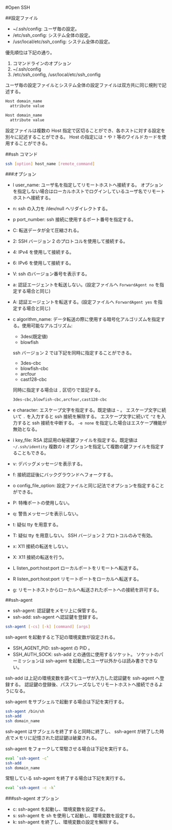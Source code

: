 #Open SSH

##設定ファイル

* ~/.ssh/config: ユーザ毎の設定。
* /etc/ssh_config: システム全体の設定。
* /usr/local/etc/ssh_config: システム全体の設定。

優先順位は下記の通り。

1. コマンドラインのオプション
2. ~/.ssh/config
3. /etc/ssh_config, /usr/local/etc/ssh_config

ユーザ毎の設定ファイルとシステム全体の設定ファイルは双方共に同じ規則で記述する。

```bash
Host domain_name
  attribute value

Host domain_name
  attribute value
```

設定ファイルは複数の Host 指定で区切ることができ、各ホストに対する設定を別々に記述することができる。
Host の指定には ``*`` や ``?`` 等のワイルドカードを使用することができる。

##ssh コマンド

```bash
ssh [option] host_name [remote_command]
```

###オプション

* l user_name: ユーザ名を指定してリモートホストへ接続する。
  オプションを指定しない場合はローカルホストでログインしているユーザ名でリモートホストへ接続する。
* n: ssh の入力を /dev/null へリダイレクトする。
* p port_number: ssh 接続に使用するポート番号を指定する。
* C: 転送データが全て圧縮される。
* 2: SSH バージョン 2 のプロトコルを使用して接続する。
* 4: IPv4 を使用して接続する。
* 6: IPv6 を使用して接続する。
* V: ssh のバージョン番号を表示する。
* a: 認証エージェントを転送しない。(設定ファイルへ ``ForwardAgent no`` を指定する場合と同じ)
* A: 認証エージェントを転送する。(設定ファイルへ ``ForwardAgent yes`` を指定する場合と同じ)
* c algorithm_name: データ転送の際に使用する暗号化アルゴリズムを指定する。使用可能なアルゴリズム:
  * 3des(既定値)
  * blowfish
  
  ssh バージョン 2 では下記を同時に指定することができる。
  * 3des-cbc
  * blowfish-cbc
  * arcfour
  * cast128-cbc
  
  同時に指定する場合は ``,`` 区切りで並記する。
  
  ```bash
  3des-cbc,blowfish-cbc,arcfour,cast128-cbc
  ```
  
* e character: エスケープ文字を指定する。既定値は ``~`` 。
  エスケープ文字に続いて ``.`` を入力すると ssh 接続を解除する。
  エスケープ文字に続いて ``^Z`` を入力すると ssh 接続を中断する。
  ``-e none`` を指定した場合はエスケープ機能が無効となる。
  
* i key_file: RSA 認証用の秘密鍵ファイルを指定する。既定値は ``~/.ssh/identity``
  複数の i オプションを指定して複数の鍵ファイルを指定することもできる。
  
* v: デバッグメッセージを表示する。
* f: 接続認証後にバックグラウンドへフォークする。
* o config_file_option: 設定ファイルと同じ記法でオプションを指定することができる。
* P: 特権ポートの使用しない。
* q: 警告メッセージを表示しない。
* t: 疑似 tty を用意する。
* T: 疑似 tty を用意しない。 SSH バージョン 2 プロトコルのみで有効。
* x: X11 接続の転送をしない。
* X: X11 接続の転送を行う。
* L listen_port:host:port ローカルポートをリモートへ転送する。
* R listen_port:host:port リモートポートをローカルへ転送する。
* g: リモートホストからローカルへ転送されたポートへの接続を許可する。

##ssh-agent

* ssh-agent: 認証鍵をメモリ上に保管する。
* ssh-add: ssh-agent へ認証鍵を登録する。

```bash
ssh-agent [-cs] [-k] [command] [args]
```

ssh-agent を起動すると下記の環境変数が設定される。

* SSH_AGENT_PID: ssh-agent の PID 。
* SSH_AUTH_SOCK: ssh-add との通信に使用するソケット。
  ソケットのパーミッションは ssh-agent を起動したユーザ以外からは読み書きできない。

ssh-add は上記の環境変数を調べてユーザが入力した認証鍵を ssh-agent へ登録する。
認証鍵の登録後、パスフレーズなしでリモートホストへ接続できるようになる。

ssh-agent をサブシェルで起動する場合は下記を実行する。

```bash
ssh-agent /bin/sh
ssh-add
ssh domain_name
```

ssh-agent はサブシェルを終了すると同時に終了し、 ssh-agent が終了した時点でメモリに記憶された認証鍵は破棄される。

ssh-agent をフォークして常駐させる場合は下記を実行する。

```bash
eval `ssh-agent -c`
ssh-add
ssh domain_name
```

常駐している ssh-agent を終了する場合は下記を実行する。

```bash
eval `ssh-agent -c -k`
```

###ssh-agent オプション

* c: ssh-agent を起動し、環境変数を設定する。
* s: ssh-agent を sh を使用して起動し、環境変数を設定する。
* k: ssh-agent を終了し、環境変数の設定を解除する。